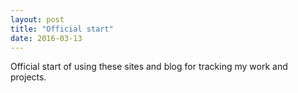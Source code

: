 ```yaml
---
layout: post
title: "Official start"
date: 2016-03-13
---
```


Official start of using these sites and blog for tracking my work and projects.

